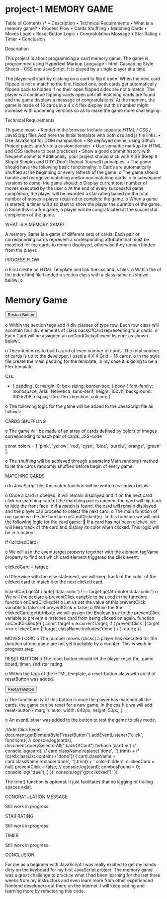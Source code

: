 # project-1 MEMORY GAME
Table of Contents
/*
•	Description
•	Technical Requirements
•	What is a memory game?
•	Process Flow
•	Cards Shuffling
•	Matching Cards 
•	Moves Logic
•	Reset Button Logic
•	Congratulation Message
•	Star Rating
•	Timer
•	Conclusion

Description

This project is about programming a card memory game. The game is programmed using Hypertext Markup Language - html, Cascading Style Sheets – CSS and JavaScript.
It is played by a single player at a time. 

The player will start by clicking on a card to flip it open. When the next card flipped is not a match to the first flipped one, both cards get automatically flipped back to hidden if no their open flipped sides are not a match.
The player will continue flipping cards open until all matching cards are found and the game displays a message of congratulations.
At the moment, the game is made of 16 cards in a 4 x 4 flex display but this number might increase with upcoming versions so as to make the game more challenging.


Technical Requirements

Th game must:
•	Render in the browser
Include separate HTML / CSS / JavaScript files
Add here the initial template with both css and js file links.
•	Use JavaScript for DOM manipulation
•	Be deployed online, using Github Project pages and/or to a custom domain.
•	Use semantic markup for HTML and CSS (adhere to best practices)
•	Show a good commit history with frequent commits
Additionally, your project should stick with KISS (Keep It Stupid Simple) and DRY (Don't Repeat Yourself) principles.
•	The game should have the following basic functionality:
o	Cards are automatically shuffled at the beginning or every refresh of the game.
o	The game should handle and recognize matching and/or non matching cards.
•	In subsequent versions to come, the game should:
o	Display current total number of moves executed by the user
o	At the end of every successful game completion, the player will be awarded a star rating based on the total number of moves a player required to complete the game.
o	When a game is started, a timer will also start to show the player the duration of the game.
o	Since this is a fun game, a player will be congratulated at the successful completion of the game. 



WHAT IS A MEMORY GAME?

A memory Game is a game of different sets of cards. Each pair of corresponding cards represent a corresponding attribute that must be matched for the cards to remain displayed, otherwise they remain hidden from the player.

PROCESS FLOW

o	First create an HTML Template and link the css and js files.
o	Within the <body></body> of the index.html file I added a section class with a class name as shown below:
o	 <section class="Flash-Cards"></section>
<!DOCTYPE html>
<html lang="en">
  <head>
    <meta charset="UTF-8" />
    <meta name="viewport" content="width=device-width, initial-scale=1.0"/>
    <meta http-equiv="X-UA-Compatible" content="ie=edge" />
    <title>Memory Games</title>
<link rel="stylesheet" href="css/styles.css" >
</head>
<body>
    <h1> Memory Game </h1>
    <button class="reset-button" id="resetButton">Restart Button</button>
<section class="Flash-Cards">
    
</section>
<script src="script/script.js"></script>
</body>
</html>

o	Within the section tags add 4 div classes of type row. Each row class will acontain four div elements of class backOfCard representing four cards.
o	Each Card will be assigned an onCardClicked event listener as shown below:.

<div class="row">
        <div
          class="backOfCard color-hidden"
          onclick="onCardClicked(event)">
        </div>
        <div
          class="backOfCard color-hidden"
          onclick="onCardClicked(event)">
        </div>
        <div
          class="backOfCard color-hidden"
          onclick="onCardClicked(event)">
        </div>
        <div
          class="backOfCard color-hidden"
          onclick="onCardClicked(event)">
        </div>
      </div>

o	The intention is to build a grid of even number of cards. The total number of cards is up to the developer. I used a 4 X 4 Grid = 16 cards. 
o	In the style file create the main padding for the template, in my case it is going to be a Flex template.

Css:
* {
    padding: 0;
    margin: 0; box-sizing: border-box;
    }
    body {
    font-family: monospace, Arial, Helvetica, sans-serif;
    height: 100vh;
    background: #62b206;
    display: flex;
    flex-direction: column;
    }

o	The following logic for the game will be added to the JavaScript file as follows:

CARDS SHUFFLING 

o	The game will be made of an array of cards defined by colors or images corresponding to each pair of cards.
JSS-code

const colors = [
'pink',
'yellow',
'red',
'cyan',
'blue',
'purple',
'orange',
'green'
];


o	The shuffling will be achieved through a parseInt(Math.random() method to let the cards randomly shuffled before begin of every game.

MATCHING CARDS 

o	In JavaScript file, the match function will be written as shown below:


o	Once a card is opened, it will remain displayed and if on the next card click no matching card of the matching pair is opened, the card will flip back to hide the front face.
o	If a match is found, the card will remain displayed and the player can proceed to select the next card.
o	The main function of our game will be the function onCardClicked(e). In this function we will add the following logic for the card game:
	If a card has not been clicked, we will keep track of the card and display its color when clicked. This logic will be in function:

if (!clickedCard) 

o	We will use the event.target property together with the element.tagName property to find out which card element triggered the click event:

clickedCard = target;

o	Otherwise with the else statement, we will keep track of the color of the clicked card to match it to the next clicked card. 

lickedCard.getAttribute('data-color') !== target.getAttribute('data-color')
o	We will the declare a preventClick variable to be used in the function:
 function onCardClicked(e)
o	Let us set the value of this preventClick variable to false.
let preventClick = false;
o	Within the the clickedCard.getAttribute we will assign the Boolean true to the preventClick variable to prevent a matched card from being clicked on again.
function onCardClicked(e) {
            const target = e.currentTarget;
            if (
            preventClick ||
            target === clickedCard ||
            target.className.includes('done')
    ) {
        return;
    }}

MOVES LOGIC
o	The number moves (clicks) a player has executed for the duration of one game are not yet trackable by a counter. This is work in progress step.

RESET BUTTON
o	The reset button should let the player reset the:
game board, 
timer, and 
star rating.

o	Within the <body></body> tags of the HTML template, a reset-button class with an id of resetButton was added.

<button class="reset-button" id="resetButton">Restart Button</button>

o	The functionality of this button is once the player has matched all the cards, the game can be reset for a new game.
In the css file we will add:
reset-button {
        margin: auto;
        width: 640px;
        height: 50px;
        }

o	An eventListner was added to the button to rest the game to play mode.

//Add Click Event
    document.getElementById("resetButton").addEventListener("click", function(){
//      console.log(cards);
        document.querySelectorAll(".backOfCard").forEach (card => {
// console.log(card);
//   card.className.replace('done', '').trim() +
 if (card.classList.contains ("done"))  {
    card.className = card.className.replace('done', '').trim() +
    ' color-hidden';
    clickedCard = null;
       preventClick = false;
//  console.log(card);
       combosFound = 0;
 console.log("true");
 }
}); 
      console.log("got clikcked");
      }); 

The trim() function is optional. It just facilitates that no lagging or trailing spaces exist.

CONGRATULATION MESSAGE

Still work in progress

STAR RATING

Still work in progress

TIMER

Still work in progress

CONCLUSION

For me as a beginner with JavaScript I was really excited to get my hands dirty on the keyboard for my first JavaScript project. The memory game was a great challenge to practice what I had been learning for the last three weeks from my instructors and even learn more from other experienced frontend developers out there on the internet.
I will keep coding and learning more by refactoring this code.
